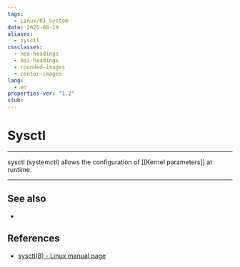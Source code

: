 ```yaml
---
tags:
  - Linux/01_System
date: 2025-08-19
aliases:
  - sysctl
cssclasses:
  - neo-headings
  - bai-headings
  - rounded-images
  - center-images
lang:
  - en
properties-ver: "1.2"
stub:
---
```

# Sysctl

***
sysctl (systemctl) allows the configuration of [[Kernel parameters]] at runtime.



***
## See also
- 
## References
- [sysctl(8) - Linux manual page](https://www.man7.org/linux/man-pages/man8/sysctl.8.html)
